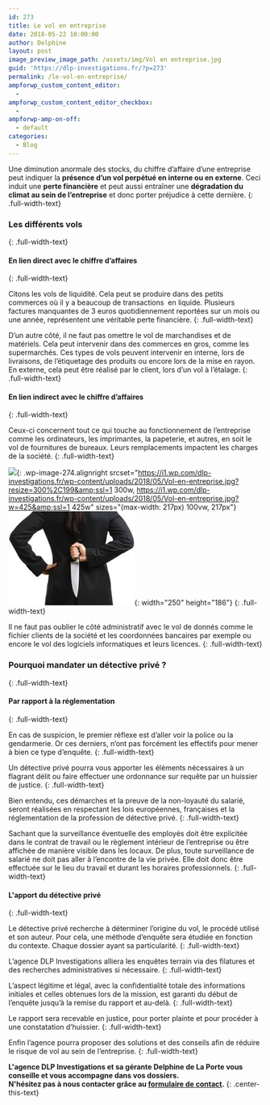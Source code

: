 ```yaml
---
id: 273
title: Le vol en entreprise
date: 2018-05-22 10:00:00
author: Delphine
layout: post
image_preview_image_path: /assets/img/Vol en entreprise.jpg
guid: 'https://dlp-investigations.fr/?p=273'
permalink: /le-vol-en-entreprise/
ampforwp_custom_content_editor:
  -
ampforwp_custom_content_editor_checkbox:
  -
ampforwp-amp-on-off:
  - default
categories:
  - Blog
---
```


Une diminution anormale des stocks, du chiffre d’affaire d’une entreprise peut indiquer la **pr&eacute;sence d’un vol perp&eacute;tu&eacute; en interne ou en externe**. Ceci induit une **perte financi&egrave;re** et peut aussi entra&icirc;ner une **d&eacute;gradation du climat au sein de l’entreprise** et donc porter pr&eacute;judice &agrave; cette derni&egrave;re.
{: .full-width-text}

### Les diff&eacute;rents vols
{: .full-width-text}

#### En lien direct avec le chiffre d’affaires
{: .full-width-text}

Citons les vols de liquidit&eacute;. Cela peut se produire dans des petits commerces o&ugrave; il y a beaucoup de transactions&nbsp; en liquide. Plusieurs factures manquantes de 3 euros quotidiennement report&eacute;es sur un mois ou une ann&eacute;e, repr&eacute;sentent une v&eacute;ritable perte financi&egrave;re.
{: .full-width-text}

D’un autre c&ocirc;t&eacute;, il ne faut pas omettre le vol de marchandises et de mat&eacute;riels. Cela peut intervenir dans des commerces en gros, comme les supermarch&eacute;s. Ces types de vols peuvent intervenir en interne, lors de livraisons, de l’&eacute;tiquetage des produits ou encore lors de la mise en rayon. En externe, cela peut &ecirc;tre r&eacute;alis&eacute; par le client, lors d’un vol &agrave; l’&eacute;talage.
{: .full-width-text}

#### En lien indirect avec le chiffre d’affaires
{: .full-width-text}

Ceux-ci concernent tout ce qui touche au fonctionnement de l’entreprise comme les ordinateurs, les imprimantes, la papeterie, et autres, en soit le vol de fournitures de bureaux. Leurs remplacements impactent les charges de la soci&eacute;t&eacute;.
{: .full-width-text}

![](https://i0.wp.com/dlp-investigations.fr/wp-content/uploads/2018/05/Vol-en-entreprise-300x199.jpg?resize=217%2C144&amp;ssl=1){: .wp-image-274.alignright srcset="https://i1.wp.com/dlp-investigations.fr/wp-content/uploads/2018/05/Vol-en-entreprise.jpg?resize=300%2C199&amp;ssl=1 300w, https://i1.wp.com/dlp-investigations.fr/wp-content/uploads/2018/05/Vol-en-entreprise.jpg?w=425&amp;ssl=1 425w" sizes="(max-width: 217px) 100vw, 217px"}![](/uploads/couteau-dans-le-dos.jpg){: width="250" height="186"}
{: .full-width-text}

Il ne faut pas oublier le c&ocirc;t&eacute; administratif avec le vol de donn&eacute;s comme le fichier clients de la soci&eacute;t&eacute; et les coordonn&eacute;es bancaires par exemple ou encore le vol des logiciels informatiques et leurs licences.
{: .full-width-text}

### Pourquoi mandater un d&eacute;tective priv&eacute; ?
{: .full-width-text}

#### Par rapport &agrave; la r&eacute;glementation
{: .full-width-text}

En cas de suspicion, le premier r&eacute;flexe est d’aller voir la police ou la gendarmerie. Or ces derniers, n’ont pas forc&eacute;ment les effectifs pour mener &agrave; bien ce type d’enqu&ecirc;te.
{: .full-width-text}

Un d&eacute;tective priv&eacute; pourra vous apporter les &eacute;l&eacute;ments n&eacute;cessaires &agrave; un flagrant d&eacute;lit ou faire effectuer une ordonnance sur requ&ecirc;te par un huissier de justice.
{: .full-width-text}

Bien entendu, ces d&eacute;marches et la preuve de la non-loyaut&eacute; du salari&eacute;, seront r&eacute;alis&eacute;es en respectant les lois europ&eacute;ennes, fran&ccedil;aises et la r&eacute;glementation de la profession de d&eacute;tective priv&eacute;.
{: .full-width-text}

Sachant que la surveillance &eacute;ventuelle des employ&eacute;s doit &ecirc;tre explicit&eacute;e dans le contrat de travail ou le r&egrave;glement int&eacute;rieur de l’entreprise ou &ecirc;tre affich&eacute;e de mani&egrave;re visible dans les locaux. De plus, toute surveillance de salari&eacute; ne doit pas aller &agrave; l’encontre de la vie priv&eacute;e. Elle doit donc &ecirc;tre effectu&eacute;e sur le lieu du travail et durant les horaires professionnels.
{: .full-width-text}

#### L'apport du d&eacute;tective priv&eacute;
{: .full-width-text}

Le d&eacute;tective priv&eacute; recherche &agrave; d&eacute;terminer l’origine du vol, le proc&eacute;d&eacute; utilis&eacute; et son auteur. Pour cela, une m&eacute;thode d’enqu&ecirc;te sera &eacute;tudi&eacute;e en fonction du contexte. Chaque dossier ayant sa particularit&eacute;.
{: .full-width-text}

L’agence DLP Investigations alliera les enqu&ecirc;tes terrain via des filatures et des recherches administratives si n&eacute;cessaire.
{: .full-width-text}

L’aspect l&eacute;gitime et l&eacute;gal, avec la confidentialit&eacute; totale des informations initiales et celles obtenues lors de la mission, est garanti du d&eacute;but de l’enqu&ecirc;te jusqu’&agrave; la remise du rapport et au-del&agrave;.
{: .full-width-text}

Le rapport sera recevable en justice, pour porter plainte et pour proc&eacute;der &agrave; une constatation d’huissier.
{: .full-width-text}

Enfin l’agence pourra proposer des solutions et des conseils afin de r&eacute;duire le risque de vol au sein de l’entreprise.
{: .full-width-text}

**L'agence DLP Investigations et sa g&eacute;rante Delphine de La Porte vous conseille et vous accompagne dans vos dossiers.**<br>**N'h&eacute;sitez pas &agrave; nous contacter gr&acirc;ce au&nbsp;[formulaire de contact](https://dlp-investigations.fr/#contact).**
{: .center-this-text}